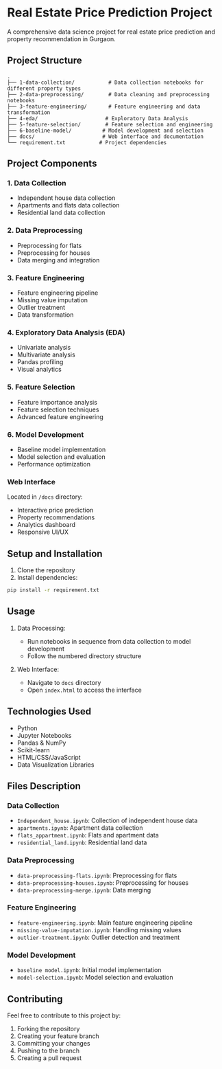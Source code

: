 # Real Estate Price Prediction Project

A comprehensive data science project for real estate price prediction and property recommendation in Gurgaon.

## Project Structure

```
.
├── 1-data-collection/           # Data collection notebooks for different property types
├── 2-data-preprocessing/        # Data cleaning and preprocessing notebooks
├── 3-feature-engineering/       # Feature engineering and data transformation
├── 4-eda/                      # Exploratory Data Analysis
├── 5-feature-selection/        # Feature selection and engineering
├── 6-baseline-model/          # Model development and selection
├── docs/                      # Web interface and documentation
└── requirement.txt           # Project dependencies
```

## Project Components

### 1. Data Collection
- Independent house data collection
- Apartments and flats data collection
- Residential land data collection

### 2. Data Preprocessing
- Preprocessing for flats
- Preprocessing for houses
- Data merging and integration

### 3. Feature Engineering
- Feature engineering pipeline
- Missing value imputation
- Outlier treatment
- Data transformation

### 4. Exploratory Data Analysis (EDA)
- Univariate analysis
- Multivariate analysis
- Pandas profiling
- Visual analytics

### 5. Feature Selection
- Feature importance analysis
- Feature selection techniques
- Advanced feature engineering

### 6. Model Development
- Baseline model implementation
- Model selection and evaluation
- Performance optimization

### Web Interface
Located in `/docs` directory:
- Interactive price prediction
- Property recommendations
- Analytics dashboard
- Responsive UI/UX

## Setup and Installation

1. Clone the repository
2. Install dependencies:
```bash
pip install -r requirement.txt
```

## Usage

1. Data Processing:
   - Run notebooks in sequence from data collection to model development
   - Follow the numbered directory structure

2. Web Interface:
   - Navigate to `docs` directory
   - Open `index.html` to access the interface

## Technologies Used

- Python
- Jupyter Notebooks
- Pandas & NumPy
- Scikit-learn
- HTML/CSS/JavaScript
- Data Visualization Libraries

## Files Description

### Data Collection
- `Independent_house.ipynb`: Collection of independent house data
- `apartments.ipynb`: Apartment data collection
- `flats_appartment.ipynb`: Flats and apartment data
- `residential_land.ipynb`: Residential land data

### Data Preprocessing
- `data-preprocessing-flats.ipynb`: Preprocessing for flats
- `data-preprocessing-houses.ipynb`: Preprocessing for houses
- `data-preprocessing-merge.ipynb`: Data merging

### Feature Engineering
- `feature-engineering.ipynb`: Main feature engineering pipeline
- `missing-value-imputation.ipynb`: Handling missing values
- `outlier-treatment.ipynb`: Outlier detection and treatment

### Model Development
- `baseline model.ipynb`: Initial model implementation
- `model-selection.ipynb`: Model selection and evaluation

## Contributing

Feel free to contribute to this project by:
1. Forking the repository
2. Creating your feature branch
3. Committing your changes
4. Pushing to the branch
5. Creating a pull request

